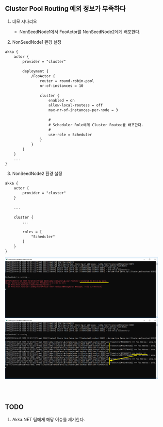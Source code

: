 ## Cluster Pool Routing 예외 정보가 부족하다
1. 데모 시나리오
   - NonSeedNode1에서 FooActor를 NonSeedNode2에게 배포한다.

2. NonSeedNode1 환경 설정
```
akka {
	actor {
		provider = "cluster"

		deployment {
			/FooActor {
				router = round-robin-pool
				nr-of-instances = 10

				cluster {
					enabled = on
					allow-local-routess = off
					max-nr-of-instances-per-node = 3
					
					#
					# Scheduler Role에게 Cluster Routee를 배포한다.
					#
					use-role = Scheduler
				}
			}
		}
	}
	...
}
```
3. NonSeedNode2 환경 설정
```
akka {
	actor {
		provider = "cluster"
	}

    ...

	cluster {
		...

		roles = [
			"Scheduler"
		]
	}
}
```

![](./Images/NonSeedNode1.png)
![](./Images/NonSeedNode2.png)

<br/>
<br/>

## TODO
1. Akka.NET 팀에게 해당 이슈를 제기한다.
